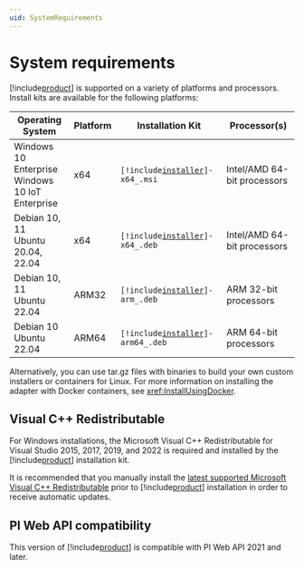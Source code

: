 ```yaml
---
uid: SystemRequirements
---
```


# System requirements

[!include[product](../_includes/inline/product-name.md)] is supported on a variety of platforms and processors. Install kits are available for the following platforms:

| Operating System | Platform | Installation Kit | Processor(s) |
|-------------------|-------------|----------------------------------|-------------|
| Windows 10 Enterprise <br>Windows 10 IoT Enterprise | x64 | <code>[!include[installer](../_includes/inline/installer-name.md)]-x64_.msi</code>     | Intel/AMD 64-bit processors |
| Debian 10, 11<br>Ubuntu 20.04, 22.04 | x64 | <code>[!include[installer](../_includes/inline/installer-name.md)]-x64_.deb</code>     | Intel/AMD 64-bit processors |
| Debian 10, 11<br>Ubuntu 22.04 | ARM32 | <code>[!include[installer](../_includes/inline/installer-name.md)]-arm_.deb</code>  | ARM 32-bit processors |
| Debian 10<br>Ubuntu 22.04 | ARM64 | <code>[!include[installer](../_includes/inline/installer-name.md)]-arm64_.deb</code>  | ARM 64-bit processors |

Alternatively, you can use tar.gz files with binaries to build your own custom installers or containers for Linux. For more information on installing the adapter with Docker containers, see <xref:InstallUsingDocker>.

## Visual C++ Redistributable
For Windows installations, the Microsoft Visual C++ Redistributable for Visual Studio 2015, 2017, 2019, and 2022 is required and installed by the [!include[product](../_includes/inline/product-name.md)] installation kit.
 
It is recommended that you manually install the [latest supported Microsoft Visual C++ Redistributable](https://learn.microsoft.com/en-us/cpp/windows/latest-supported-vc-redist) prior to [!include[product](../_includes/inline/product-name.md)] installation in order to receive automatic updates.

## PI Web API compatibility

This version of [!include[product](../_includes/inline/product-name.md)] is compatible with PI Web API 2021 and later.
